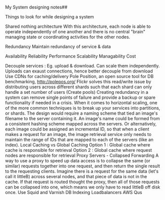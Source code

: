 My System designing notes##

Things to look for while designing a system

Shared nothing architecture
With this architecture, each node is able to operate independently of one another and there is no central "brain" managing state or coordinating activities for the other nodes.

Redundancy
Maintain redundancy of service & data

Availability
Reliability
Performance
Scalability
Managability
Cost

Decouple services : Eg. upload & download. Can scale them independently. Uploads can exaust connections, hence better decouple from download
Use CDNs for caching/delivery
Pole Position, an open source tool for DB benchmarking, http://polepos.org/ 
Flickr solves this read/write issue by distributing users across different shards such that each shard can only handle a set number of users (Create pools)
Creating redundancy in a system can remove single points of failure and provide a backup or spare functionality if needed in a crisis.
When it comes to horizontal scaling, one of the more common techniques is to break up your services into partitions, or shards. 
The design would require a naming scheme that tied an image's filename to the server containing it. An image's name could be formed from a consistent hashing scheme mapped across the servers. Or alternatively, each image could be assigned an incremental ID, so that when a client makes a request for an image, the image retrieval service only needs to maintain the range of IDs that are mapped to each of the servers (like an index).
Local Caching vs Global Caching
	Option 1 : Global cache where cache is responsible for retrieval
	Option 2 : Global cache where request nodes are responsible for retrieval
Proxy Servers - Collapsed Forwarding
	A way to use a proxy to speed up data access is to collapse the same (or similar) requests together into one request, and then return the single result to the requesting clients.
	Imagine there is a request for the same data (let's call it littleB) across several nodes, and that piece of data is not in the cache. If that request is routed thought the proxy, then all of those requests can be collapsed into one, which means we only have to read littleB off disk once.
	Use  Squid and Varnish 
DB Indexing
Loadbalancers
AWS Qus
